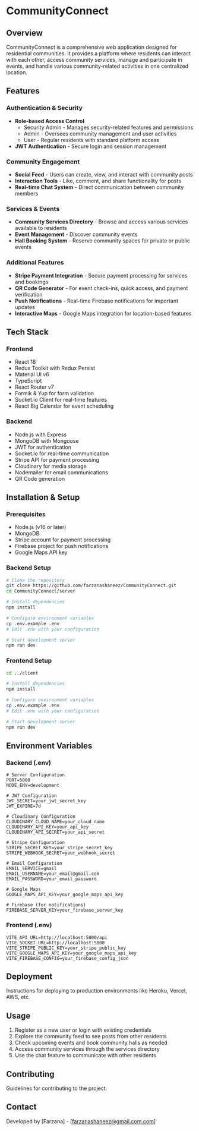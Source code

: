 # CommunityConnect

## Overview
CommunityConnect is a comprehensive web application designed for residential communities. It provides a platform where residents can interact with each other, access community services, manage and participate in events, and handle various community-related activities in one centralized location.

## Features

### Authentication & Security
* **Role-based Access Control**
  * Security Admin - Manages security-related features and permissions
  * Admin - Oversees community management and user activities
  * User - Regular residents with standard platform access
* **JWT Authentication** - Secure login and session management

### Community Engagement
* **Social Feed** - Users can create, view, and interact with community posts
* **Interaction Tools** - Like, comment, and share functionality for posts
* **Real-time Chat System** - Direct communication between community members

### Services & Events
* **Community Services Directory** - Browse and access various services available to residents
* **Event Management** - Discover community events
* **Hall Booking System** - Reserve community spaces for private or public events

### Additional Features
* **Stripe Payment Integration** - Secure payment processing for services and bookings
* **QR Code Generator** - For event check-ins, quick access, and payment verification
* **Push Notifications** - Real-time Firebase notifications for important updates
* **Interactive Maps** - Google Maps integration for location-based features

## Tech Stack

### Frontend
* React 18
* Redux Toolkit with Redux Persist
* Material UI v6
* TypeScript
* React Router v7
* Formik & Yup for form validation
* Socket.io Client for real-time features
* React Big Calendar for event scheduling

### Backend
* Node.js with Express
* MongoDB with Mongoose
* JWT for authentication
* Socket.io for real-time communication
* Stripe API for payment processing
* Cloudinary for media storage
* Nodemailer for email communications
* QR Code generation

## Installation & Setup

### Prerequisites
* Node.js (v16 or later)
* MongoDB
* Stripe account for payment processing
* Firebase project for push notifications
* Google Maps API key

### Backend Setup
```sh
# Clone the repository
git clone https://github.com/farzanashaneez/CommunityConnect.git
cd CommunityConnect/server

# Install dependencies
npm install

# Configure environment variables
cp .env.example .env
# Edit .env with your configuration

# Start development server
npm run dev
```

### Frontend Setup
```sh
cd ../client

# Install dependencies
npm install

# Configure environment variables
cp .env.example .env
# Edit .env with your configuration

# Start development server
npm run dev
```

## Environment Variables

### Backend (.env)
```
# Server Configuration
PORT=5000
NODE_ENV=development

# JWT Configuration
JWT_SECRET=your_jwt_secret_key
JWT_EXPIRE=7d

# Cloudinary Configuration
CLOUDINARY_CLOUD_NAME=your_cloud_name
CLOUDINARY_API_KEY=your_api_key
CLOUDINARY_API_SECRET=your_api_secret

# Stripe Configuration
STRIPE_SECRET_KEY=your_stripe_secret_key
STRIPE_WEBHOOK_SECRET=your_webhook_secret

# Email Configuration
EMAIL_SERVICE=gmail
EMAIL_USERNAME=your_email@gmail.com
EMAIL_PASSWORD=your_email_password

# Google Maps
GOOGLE_MAPS_API_KEY=your_google_maps_api_key

# Firebase (for notifications)
FIREBASE_SERVER_KEY=your_firebase_server_key
```

### Frontend (.env)
```
VITE_API_URL=http://localhost:5000/api
VITE_SOCKET_URL=http://localhost:5000
VITE_STRIPE_PUBLIC_KEY=your_stripe_public_key
VITE_GOOGLE_MAPS_API_KEY=your_google_maps_api_key
VITE_FIREBASE_CONFIG=your_firebase_config_json
```

## Deployment
Instructions for deploying to production environments like Heroku, Vercel, AWS, etc.

## Usage
1. Register as a new user or login with existing credentials
2. Explore the community feed to see posts from other residents
3. Check upcoming events and book community halls as needed
4. Access community services through the services directory
5. Use the chat feature to communicate with other residents

## Contributing
Guidelines for contributing to the project.

## Contact
Developed by [Farzana] - [farzanashaneez@gmail.com.com]
